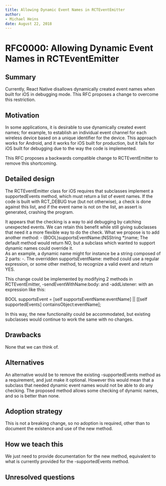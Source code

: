 ```yaml
---
title: Allowing Dynamic Event Names in RCTEventEmitter
author:
- Michael Heins
date: August 22, 2018
---
```


# RFC0000: Allowing Dynamic Event Names in RCTEventEmitter

## Summary

Currently, React Native disallows dynamically created event names when built for iOS in debugging mode. This RFC proposes a change to overcome this restriction.

## Motivation

In some applications, it is desirable to use dynamically created event names; for example, to establish an individual event channel for each wireless device based on a unique identifier for the device.  This approach works for Android, and it works for iOS built for production, but it fails for iOS built for debugging due to the way the code is implemented.

This RFC proposes a backwards compatible change to RCTEventEmitter to remove this shortcoming.

## Detailed design

The RCTEventEmitter class for iOS requires that subclasses implement a supportedEvents method, which must return a list of event names.  If the code is built with RCT_DEBUG true (but not otherwise), a check is done against this list, and if the event name is not on the list, an assert is generated, crashing the program.

It appears that the checking is a way to aid debugging by catching unexpected events. We can retain this benefit while still giving subclasses that need it a more flexible way to do the check.  What we propose is to add another method:
	- (BOOL)supportsEventName:(NSString *)name;
The default method would return NO, but a subclass which wanted to support dynamic names could override it.  
As an example, a dynamic name might for instance be a string composed of 2 parts: <module-specific string>-<device id>. The overridden supportsEventName: method could use a regular expression, or some other method, to recognize a valid event and return YES.

This change could be implemented by modifying 2 methods in RCTEventEmitter, -sendEventWithName:body: and -addListener: with an expression like this:

BOOL supportsEvent = [self supportsEventName:eventName] || [[self supportedEvents] containsObject:eventName];

In this way, the new functionality could be accommodated, but existing subclasses would continue to work the same with no changes.

## Drawbacks

None that we can think of.

## Alternatives

An alternative would be to remove the existing -supportedEvents method as a requirement, and just make it optional.  However this would mean that a subclass that needed dynamic event names would not be able to do any checking.  The proposed method allows some checking of dynamic names, and so is better than none.

## Adoption strategy

This is not a breaking change, so no adoption is required, other than to document the existence and use of the new method.

## How we teach this

We just need to provide documentation for the new method, equivalent to what is currently provided for the -supportedEvents method.

## Unresolved questions

